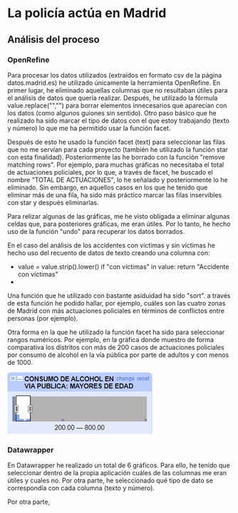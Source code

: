 # La policía actúa en Madrid
## Análisis del proceso
### OpenRefine

Para procesar los datos utilizados (extraídos en formato csv de la página datos.madrid.es) he utilizado únicamente la herramienta OpenRefine. En primer lugar, he eliminado aquellas columnas que no resultaban útiles para el análisis de datos que quería realizar. Después, he utilizado la fórmula value.replace("","") para borrar elementos innecesarios que aparecían con los datos (como algunos guiones sin sentido). Otro paso básico que he realizado ha sido marcar el tipo de datos con el que estoy trabajando (texto y número) lo que me ha permitido usar la función facet.

Después de esto he usado la función facet (text) para seleccionar las filas que no me servían para cada proyecto (también he utilizado la función star con esta finalidad). Posteriormente las he borrado con la función "remove matching rows". Por ejemplo, para muchas gráficas no necesitaba el total de actuaciones policiales, por lo que, a través de facet, he buscado el nombre "TOTAL DE ACTUACIONES", lo he señalado y posteriormente lo he eliminado. Sin embargo, en aquellos casos en los que he tenido que eliminar más de una fila, ha sido más práctico marcar las filas inservibles con star y después eliminarlas.  

Para relizar algunas de las gráficas, me he visto obligada a eliminar algunas celdas que, para posteriores gráficas, me eran útiles. Por lo tanto, he hecho uso de la función "undo" para recuperar los datos borrados.


En el caso del análisis de los accidentes con víctimas y sin víctimas he hecho uso del recuento de datos de texto creando una columna con:
- value = value.strip().lower()
if "con víctimas" in value: return "Accidente con víctimas" 
- 

Una función que he utilizado con bastante asiduidad ha sido "sort". a través de esta función he podido hallar, por ejemplo, cuáles son las cuatro zonas de Madrid con más actuaciones policiales en términos de conflictos entre personas (por ejemplo). 

Otra forma en la que he utilizado la función facet ha sido para seleccionar rangos numéricos. Por ejemplo, en la gráfica donde muestro de forma comparativa los distritos con más de 200 casos de actuaciones policiales por consumo de alcohol en la vía pública por parte de adultos y con menos de 1000.

![Esta imagen muestra el uso de facet en OpenRefine](/img/OpenRefine-facet.PNG)

### Datawrapper

En Datawrapper he realizado un total de 6 gráficos. Para ello, he tenido que seleccionar dentro de la propia aplicación cuáles de las columnas me eran útiles y cuales no. Por otra parte, he seleccionado qué tipo de dato se correspondía con cada columna (texto y número).

Por otra parte, 
